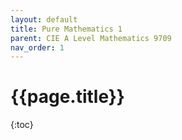 ```yaml
---
layout: default
title: Pure Mathematics 1
parent: CIE A Level Mathematics 9709
nav_order: 1
---
```


# **{{page.title}}**

{:toc}
